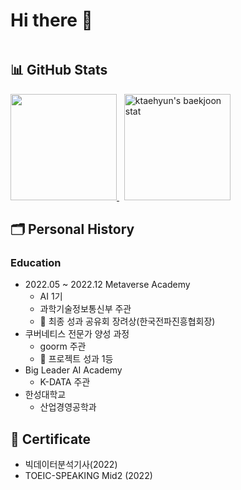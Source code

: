 # Hi there 🐶

```python
```

## 📊 GitHub Stats

<div>
  <p align="left">
    <a href="https://git.io/streak-stats">
      <img height="170" src="http://github-readme-streak-stats.herokuapp.com?user=ktaehyun&theme=tokyonight_duo&date_format=%5BY%20%5DM%20j" />
    </a>
    &nbsp;
    <a href="https://solved.ac/xoguswndeld">
      <img height="170" src="http://mazassumnida.wtf/api/v2/generate_badge?boj=xoguswndeld" alt="ktaehyun's baekjoon stat" />
    </a>
  </p>
</div>

## 🗂 Personal History
### Education

- 2022.05 ~ 2022.12 Metaverse Academy
  - AI 1기
  - 과학기술정보통신부 주관
  - 🥉 최종 성과 공유회 장려상(한국전파진흥협회장)
- 쿠버네티스 전문가 양성 과정
  - goorm 주관
  - 🥇 프로젝트 성과 1등
- Big Leader AI Academy
  - K-DATA 주관
- 한성대학교
  - 산업경영공학과

## 📜 Certificate
  - 빅데이터분석기사(2022)
  - TOEIC-SPEAKING Mid2 (2022)
